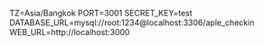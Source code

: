 TZ=Asia/Bangkok
PORT=3001
SECRET_KEY=test
DATABASE_URL=mysql://root:1234@localhost:3306/aple_checkin
WEB_URL=http://localhost:3000
